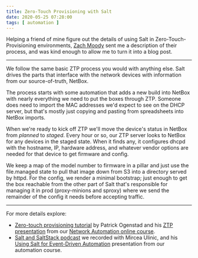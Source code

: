 ```yaml
---
title: Zero-Touch Provisioning with Salt
date: 2020-05-25 07:28:00
tags: [ automation ]
---
```

Helping a friend of mine figure out the details of using Salt in Zero-Touch-Provisioning environments, [Zach Moody](https://www.linkedin.com/in/zachmoody/) sent me a description of their process, and was kind enough to allow me to turn it into a blog post.
- - -
We follow the same basic ZTP process you would with anything else. Salt drives the parts that interface with the network devices with information from our source-of-truth, NetBox.
<!--more-->
The process starts with some automation that adds a new build into NetBox with nearly everything we need to put the boxes through ZTP. Someone does need to import the MAC addresses we'd expect to see on the DHCP server, but that's mostly just copying and pasting from spreadsheets into NetBox imports. 

When we're ready to kick off ZTP we'll move the device's status in NetBox from _planned_ to _staged_. Every hour or so, our ZTP server looks to NetBox for any devices in the staged state. When it finds any, it configures dhcpd with the hostname, IP, hardware address, and whatever vendor options are needed for that device to get firmware and config. 

We keep a map of the model number to firmware in a pillar and just use the file.managed state to pull that image down from S3 into a directory served by httpd. For the config, we render a minimal bootstrap; just enough to get the box reachable from the other part of Salt that's responsible for managing it in prod (proxy-minions and sproxy) where we send the remainder of the config it needs before accepting traffic.
- - -
For more details explore:

* [Zero-touch provisioning tutorial](https://networklore.com/ztp-tutorial/) by Patrick Ogenstad and his [ZTP presentation](https://my.ipspace.net/bin/list?id=NetAutSol&module=4#M4S3B) from our [Network Automation online course](https://www.ipspace.net/Building_Network_Automation_Solutions).
* [Salt and SaltStack podcast](/2017/04/salt-and-saltstack-on-software-gone-wild.html) we recorded with Mircea Ulinic, and his [Using Salt for Event-Driven Automation](https://my.ipspace.net/bin/list?id=NetAutSol&module=8#M8S2) presentation from our automation course.
